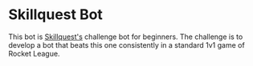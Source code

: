 # Skillquest Bot

This bot is [Skillquest's](https://skillquest.io) challenge bot for beginners. The challenge is to develop a bot that beats this one consistently in a standard 1v1 game of Rocket League.